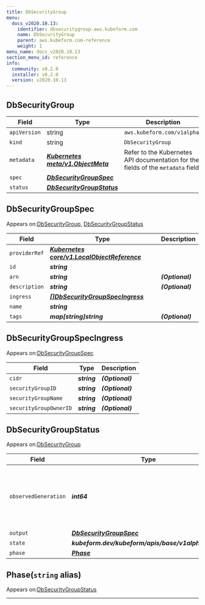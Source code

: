 ```yaml
---
title: DbSecurityGroup
menu:
  docs_v2020.10.13:
    identifier: dbsecuritygroup-aws.kubeform.com
    name: DbSecurityGroup
    parent: aws.kubeform.com-reference
    weight: 1
menu_name: docs_v2020.10.13
section_menu_id: reference
info:
  community: v0.2.0
  installer: v0.2.0
  version: v2020.10.13
---
```


## DbSecurityGroup
| Field | Type | Description |
| ------ | ----- | ----------- |
| `apiVersion` | string | `aws.kubeform.com/v1alpha1` |
|    `kind` | string | `DbSecurityGroup` |
| `metadata` | ***[Kubernetes meta/v1.ObjectMeta](https://kubernetes.io/docs/reference/generated/kubernetes-api/v1.13/#objectmeta-v1-meta)***|Refer to the Kubernetes API documentation for the fields of the `metadata` field.|
| `spec` | ***[DbSecurityGroupSpec](#dbsecuritygroupspec)***||
| `status` | ***[DbSecurityGroupStatus](#dbsecuritygroupstatus)***||
## DbSecurityGroupSpec

Appears on:[DbSecurityGroup](#dbsecuritygroup), [DbSecurityGroupStatus](#dbsecuritygroupstatus)

| Field | Type | Description |
| ------ | ----- | ----------- |
| `providerRef` | ***[Kubernetes core/v1.LocalObjectReference](https://kubernetes.io/docs/reference/generated/kubernetes-api/v1.13/#localobjectreference-v1-core)***||
| `id` | ***string***||
| `arn` | ***string***| ***(Optional)*** |
| `description` | ***string***| ***(Optional)*** |
| `ingress` | ***[[]DbSecurityGroupSpecIngress](#dbsecuritygroupspecingress)***||
| `name` | ***string***||
| `tags` | ***map[string]string***| ***(Optional)*** |
## DbSecurityGroupSpecIngress

Appears on:[DbSecurityGroupSpec](#dbsecuritygroupspec)

| Field | Type | Description |
| ------ | ----- | ----------- |
| `cidr` | ***string***| ***(Optional)*** |
| `securityGroupID` | ***string***| ***(Optional)*** |
| `securityGroupName` | ***string***| ***(Optional)*** |
| `securityGroupOwnerID` | ***string***| ***(Optional)*** |
## DbSecurityGroupStatus

Appears on:[DbSecurityGroup](#dbsecuritygroup)

| Field | Type | Description |
| ------ | ----- | ----------- |
| `observedGeneration` | ***int64***| ***(Optional)*** Resource generation, which is updated on mutation by the API Server.|
| `output` | ***[DbSecurityGroupSpec](#dbsecuritygroupspec)***| ***(Optional)*** |
| `state` | ***kubeform.dev/kubeform/apis/base/v1alpha1.State***| ***(Optional)*** |
| `phase` | ***[Phase](#phase)***| ***(Optional)*** |
## Phase(`string` alias)

Appears on:[DbSecurityGroupStatus](#dbsecuritygroupstatus)

---
